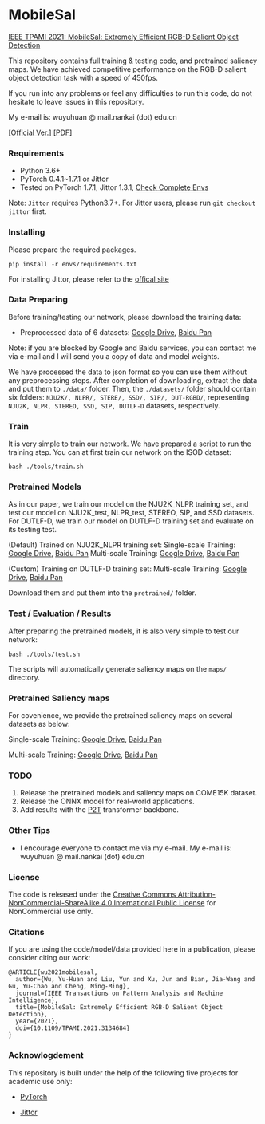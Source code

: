 # MobileSal

[IEEE TPAMI 2021: MobileSal: Extremely Efficient RGB-D Salient Object Detection](https://ieeexplore.ieee.org/document/9647954)

This repository contains full training & testing code, and pretrained saliency maps. We have achieved competitive performance on the RGB-D salient object detection task with a speed of 450fps.

If you run into any problems or feel any difficulties to run this code, do not hesitate to leave issues in this repository.

My e-mail is: wuyuhuan @ mail.nankai (dot) edu.cn

[[Official Ver.]](https://ieeexplore.ieee.org/document/9382868)
[[PDF]](https://mmcheng.net/wp-content/uploads/2021/03/21TIPInstSal.pdf)

### Requirements

* Python 3.6+
* PyTorch 0.4.1~1.7.1 or Jittor
* Tested on PyTorch 1.7.1, Jittor 1.3.1, [Check Complete Envs](envs/)

Note: `Jittor` requires Python3.7+. For Jittor users, please run `git checkout jittor` first.

### Installing

Please prepare the required packages.

````
pip install -r envs/requirements.txt
````

For installing Jittor, please refer to the [offical site](https://cg.cs.tsinghua.edu.cn/jittor/download/)


### Data Preparing

Before training/testing our network, please download the training data: 

* Preprocessed data of 6 datasets: [Google Drive](https://drive.google.com/file/d/1czlZyW9_6k3ueS--TDAZK6M7Uv6FpUfO/view?usp=sharing), [Baidu Pan]()


Note: if you are blocked by Google and Baidu services, you can contact me via e-mail and I will send you a copy of data and model weights.

We have processed the data to json format so you can use them without any preprocessing steps. 
After completion of downloading, extract the data and put them to `./data/` folder.
Then, the `./datasets/` folder should contain six folders: `NJU2K/, NLPR/, STERE/, SSD/, SIP/, DUT-RGBD/`, representing `NJU2K, NLPR, STEREO, SSD, SIP, DUTLF-D` datasets, respectively.


### Train

It is very simple to train our network. We have prepared a script to run the training step.
You can at first train our network on the ISOD dataset:

```
bash ./tools/train.sh
```

### Pretrained Models

As in our paper, we train our model on the NJU2K_NLPR training set, and test our model on NJU2K_test, NLPR_test, STEREO, SIP, and SSD datasets. For DUTLF-D, we train our model on DUTLF-D training set and evaluate on its testing test.

(Default) Trained on NJU2K_NLPR training set: 
Single-scale Training: [Google Drive](https://drive.google.com/file/d/1dfyFkdsI1rOfmhmgG-o45ggnOj5Wpr1d/view?usp=sharing), [Baidu Pan]()
Multi-scale Training: [Google Drive](https://drive.google.com/file/d/1WTRxxO78wx48F3ItfXG8vbSL4IvWanyr/view?usp=sharing), [Baidu Pan]()

(Custom) Training on DUTLF-D training set:
Multi-scale Training: [Google Drive](https://drive.google.com/file/d/1L26kN_sZkLVDBzh_NOCB-ajkrGJdIovi/view?usp=sharing), [Baidu Pan]()

Download them and put them into the `pretrained/` folder.

### Test / Evaluation / Results

After preparing the pretrained models, it is also very simple to test our network:

```
bash ./tools/test.sh
```

The scripts will automatically generate saliency maps on the `maps/` directory.

### Pretrained Saliency maps

For covenience, we provide the pretrained saliency maps on several datasets as below:

Single-scale Training: [Google Drive](https://drive.google.com/file/d/1UA7zZmMO1Js0Jh9VQwo5JjYRF3qX0y0N/view?usp=sharing), [Baidu Pan]()

Multi-scale Training: [Google Drive](https://drive.google.com/file/d/1-vwtUPh3UWez963IyZNO6HZkGdC3GusL/view?usp=sharing), [Baidu Pan]()

### TODO

1. Release the pretrained models and saliency maps on COME15K dataset.
2. Release the ONNX model for real-world applications.
3. Add results with the [P2T](https://arxiv.org/abs/2106.12011) transformer backbone.

### Other Tips

* I encourage everyone to contact me via my e-mail. My e-mail is: wuyuhuan @ mail.nankai (dot) edu.cn

### License

The code is released under the [Creative Commons Attribution-NonCommercial-ShareAlike 4.0 International Public License](https://creativecommons.org/licenses/by-nc-sa/4.0/legalcode) for NonCommercial use only.


### Citations

If you are using the code/model/data provided here in a publication, please consider citing our work:

````
@ARTICLE{wu2021mobilesal,
  author={Wu, Yu-Huan and Liu, Yun and Xu, Jun and Bian, Jia-Wang and Gu, Yu-Chao and Cheng, Ming-Ming},
  journal={IEEE Transactions on Pattern Analysis and Machine Intelligence}, 
  title={MobileSal: Extremely Efficient RGB-D Salient Object Detection}, 
  year={2021},
  doi={10.1109/TPAMI.2021.3134684}
}
````


### Acknowlogdement

This repository is built under the help of the following five projects for academic use only:

* [PyTorch](https://github.com/pytorch/pytorch)

* [Jittor](https://github.com/Jittor/jittor)


